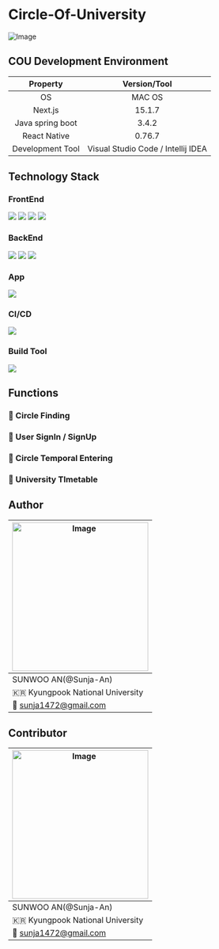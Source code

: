 # Circle-Of-University

![Image](https://github.com/user-attachments/assets/fa4eaee4-89d1-44fe-a0e8-08e60df59167)

## COU Development Environment

|     Property     |            Version/Tool            |
| :--------------: | :--------------------------------: |
|        OS        |               MAC OS               |
|     Next.js      |               15.1.7               |
| Java spring boot |               3.4.2                |
|   React Native   |               0.76.7               |
| Development Tool | Visual Studio Code / Intellij IDEA |

## Technology Stack

### FrontEnd

<img src="https://img.shields.io/badge/next.js-000000?style=for-the-badge&logo=next.js&logoColor=white"> <img src="https://img.shields.io/badge/tailwind-06B6D4?style=for-the-badge&logo=tailwindCSS&logoColor=white"> <img src="https://img.shields.io/badge/typescript-3178C6?style=for-the-badge&logo=typescript&logoColor=white"> <img src="https://img.shields.io/badge/react-61DAFB?style=for-the-badge&logo=react&logoColor=white">

### BackEnd

<img src="https://img.shields.io/badge/springboot-6DB33F?style=for-the-badge&logo=springboot&logoColor=white"> <img src="https://img.shields.io/badge/docker-2496ED?style=for-the-badge&logo=docker&logoColor=white"> <img src="https://img.shields.io/badge/mysql-4479A1?style=for-the-badge&logo=mysql&logoColor=white"> 

### App

<img src="https://img.shields.io/badge/react native-61DAFB?style=for-the-badge&logo=react&logoColor=white">

### CI/CD

<img src="https://img.shields.io/badge/github-181717?style=for-the-badge&logo=github&logoColor=white">

### Build Tool

<img src="https://img.shields.io/badge/bazel-43A047?style=for-the-badge&logo=bazel&logoColor=white">

## Functions

### 📍 Circle Finding

### 📍 User SignIn / SignUp

### 📍 Circle Temporal Entering

### 📍 University TImetable

## Author

| <img src="https://github.com/user-attachments/assets/96858c45-ac89-4085-bcdb-4cffb288fce8" alt="Image" width="275" height="300" /> |
| ----------------------------------------------------------------------------------------- |
| SUNWOO AN(@Sunja-An)                                                                      |
| 🇰🇷 Kyungpook National University                                                          |
| 📩 sunja1472@gmail.com                                                                    |


## Contributor

| <img src="https://github.com/user-attachments/assets/96858c45-ac89-4085-bcdb-4cffb288fce8" alt="Image" width="275" height="300" /> |
| ----------------------------------------------------------------------------------------- |
| SUNWOO AN(@Sunja-An)                                                                      |
| 🇰🇷 Kyungpook National University                                                          |
| 📩 sunja1472@gmail.com                                                                    |

